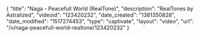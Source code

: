 {
    "title": "Naga - Peacefull World (RealTone)",
    "description": "RealTones by Astralized",
    "videoid": "123420232",
    "date_created": "1381350828",
    "date_modified": "1517274453",
    "type": "captivate",
    "layout": "video",
    "url": "\/v\/naga-peacefull-world-realtone\/123420232"
}